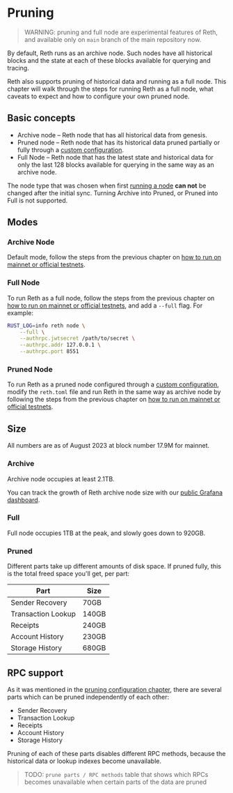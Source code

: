 # Pruning

> WARNING: pruning and full node are experimental features of Reth, 
> and available only on `main` branch of the main repository now.

By default, Reth runs as an archive node. Such nodes have all historical blocks and the state at each of these blocks
available for querying and tracing.

Reth also supports pruning of historical data and running as a full node. This chapter will walk through
the steps for running Reth as a full node, what caveats to expect and how to configure your own pruned node.

## Basic concepts

- Archive node – Reth node that has all historical data from genesis.
- Pruned node – Reth node that has its historical data pruned partially or fully through
a [custom configuration](./config.md#the-prune-section).
- Full Node – Reth node that has the latest state and historical data for only the last 128 blocks available
for querying in the same way as an archive node.

The node type that was chosen when first [running a node](./run-a-node.md) **can not** be changed after
the initial sync. Turning Archive into Pruned, or Pruned into Full is not supported.

## Modes
### Archive Node

Default mode, follow the steps from the previous chapter on [how to run on mainnet or official testnets](./mainnet.md).

### Full Node

To run Reth as a full node, follow the steps from the previous chapter on
[how to run on mainnet or official testnets](./mainnet.md), and add a `--full` flag. For example:
```bash
RUST_LOG=info reth node \
    --full \
    --authrpc.jwtsecret /path/to/secret \
    --authrpc.addr 127.0.0.1 \
    --authrpc.port 8551
```

### Pruned Node

To run Reth as a pruned node configured through a [custom configuration](./config.md#the-prune-section),
modify the `reth.toml` file and run Reth in the same way as archive node by following the steps from
the previous chapter on [how to run on mainnet or official testnets](./mainnet.md).

## Size

All numbers are as of August 2023 at block number 17.9M for mainnet.

### Archive

Archive node occupies at least 2.1TB.

You can track the growth of Reth archive node size with our
[public Grafana dashboard](https://reth.paradigm.xyz/d/2k8BXz24k/reth?orgId=1&refresh=30s&viewPanel=52).

### Full

Full node occupies 1TB at the peak, and slowly goes down to 920GB.

### Pruned

Different parts take up different amounts of disk space.
If pruned fully, this is the total freed space you'll get, per part: 

| Part               | Size  |
|--------------------|-------|
| Sender Recovery    | 70GB  |
| Transaction Lookup | 140GB |
| Receipts           | 240GB |
| Account History    | 230GB |
| Storage History    | 680GB |

## RPC support

As it was mentioned in the [pruning configuration chapter](./config.md#the-prune-section), there are several parts
which can be pruned independently of each other:
- Sender Recovery
- Transaction Lookup
- Receipts
- Account History
- Storage History

Pruning of each of these parts disables different RPC methods,  because the historical data or lookup indexes
become unavailable.

> TODO: `prune parts / RPC methods` table that shows which RPCs becomes unavailable when  certain parts of the data
> are pruned 